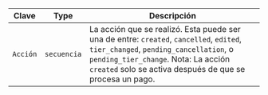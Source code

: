 | Clave    | Type        | Descripción                                                                                                                                                                                                                           |
| -------- | ----------- | ------------------------------------------------------------------------------------------------------------------------------------------------------------------------------------------------------------------------------------- |
| `Acción` | `secuencia` | La acción que se realizó. Esta puede ser una de entre: `created`, `cancelled`, `edited`, `tier_changed`, `pending_cancellation`, o `pending_tier_change`. Nota: La acción `created` solo se activa después de que se procesa un pago. |
